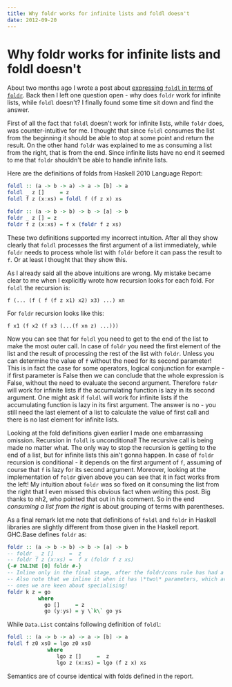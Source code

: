 ```yaml
---
title: Why foldr works for infinite lists and foldl doesn't
date: 2012-09-20
---
```


Why foldr works for infinite lists and foldl doesn't
====================================================

About two months ago I wrote a post about [expressing `foldl` in terms of
`foldr`](2012-07-30-expressing-foldl-in-terms-of-foldr/).  Back then I left one
question open - why does `foldr` work for infinite lists, while `foldl` doesn't?
I finally found some time sit down and find the answer.

First of all the fact that `foldl` doesn't work for infinite lists, while
`foldr` does, was counter-intuitive for me. I thought that since `foldl`
consumes the list from the beginning it should be able to stop at some point and
return the result. On the other hand `foldr` was explained to me as consuming a
list from the right, that is from the end. Since infinite lists have no end it
seemed to me that `foldr` shouldn't be able to handle infinite lists.

Here are the definitions of folds from Haskell 2010 Language Report:

```haskell
foldl :: (a -> b -> a) -> a -> [b] -> a
foldl _ z []     = z
foldl f z (x:xs) = foldl f (f z x) xs

foldr :: (a -> b -> b) -> b -> [a] -> b
foldr _ z [] = z
foldr f z (x:xs) = f x (foldr f z xs)
```

These two definitions supported my incorrect intuition. After all they show
clearly that `foldl` processes the first argument of a list immediately, while
`foldr` needs to process whole list with `foldr` before it can pass the result
to `f`. Or at least I thought that they show this.

As I already said all the above intuitions are wrong. My mistake became clear to
me when I explicitly wrote how recursion looks for each fold. For `foldl` the
recursion is:

```
f (... (f ( f (f z x1) x2) x3) ...) xn
```

For `foldr` recursion looks like this:

```
f x1 (f x2 (f x3 (...(f xn z) ...)))
```

Now you can see that for `foldl` you need to get to the end of the list to make
the most outer call. In case of `foldr` you need the first element of the list
and the result of processing the rest of the list with `foldr`. Unless you can
determine the value of `f` without the need for its second parameter! This is in
fact the case for some operators, logical conjunction for example - if first
parameter is False then we can conclude that the whole expression is False,
without the need to evaluate the second argument. Therefore `foldr` will work
for infinite lists if the accumulating function is lazy in its second
argument. One might ask if `foldl` will work for infinite lists if the
accumulating function is lazy in its first argument. The answer is no - you
still need the last element of a list to calculate the value of first call and
there is no last element for infinite lists.

Looking at the fold definitions given earlier I made one embarrassing
omission. Recursion in `foldl` is unconditional! The recursive call is being
made no matter what. The only way to stop the recursion is getting to the end of
a list, but for infinite lists this ain't gonna happen. In case of `foldr`
recursion is conditional - it depends on the first argument of `f`, assuming of
course that `f` is lazy for its second argument. Moreover, looking at the
implementation of `foldr` given above you can see that it in fact works from the
left! My intuition about `foldr` was so fixed on it consuming the list from the
right that I even missed this obvious fact when writing this post. Big thanks to
nh2, who pointed that out in his comment. So in the end _consuming a list from
the right_ is about grouping of terms with parentheses.

As a final remark let me note that definitions of `foldl` and `foldr` in Haskell
libraries are slightly different from those given in the Haskell
report. GHC.Base defines `foldr` as:

```haskell
foldr :: (a -> b -> b) -> b -> [a] -> b
-- foldr _ z []     =  z
-- foldr f z (x:xs) =  f x (foldr f z xs)
{-# INLINE [0] foldr #-}
-- Inline only in the final stage, after the foldr/cons rule has had a chance
-- Also note that we inline it when it has \*two\* parameters, which are the
-- ones we are keen about specialising!
foldr k z = go
          where
            go []     = z
            go (y:ys) = y \`k\` go ys
```

While `Data.List` contains following definition of `foldl`:

```haskell
foldl :: (a -> b -> a) -> a -> [b] -> a
foldl f z0 xs0 = lgo z0 xs0
             where
                lgo z []     =  z
                lgo z (x:xs) = lgo (f z x) xs
```

Semantics are of course identical with folds defined in the report.

